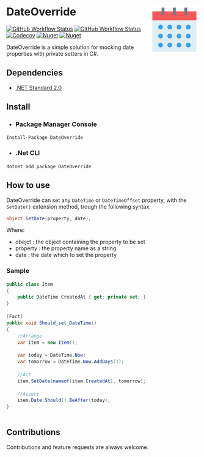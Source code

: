 # DateOverride [<img src="https://raw.githubusercontent.com/raschmitt/date-override/master/icon.png" align='right' />](https://github.com/raschmitt/date-override)

[![GitHub Workflow Status](https://img.shields.io/github/workflow/status/raschmitt/date-override/.NET%20Core%20-%20Build%20&%20Test?label=Build%20%26%20Test&style=flat-square)](https://github.com/raschmitt/date-override/actions?query=workflow%3A%22.NET+Core+-+Build+%26+Test%22)
[![GitHub Workflow Status](https://img.shields.io/github/workflow/status/raschmitt/date-override/Nuget%20Deploy?label=Deploy&style=flat-square)](https://github.com/raschmitt/date-override/actions?query=workflow%3A%22Nuget+Deploy%22)
[![Codecov](https://img.shields.io/codecov/c/github/raschmitt/date-override?label=Code%20Coverage&style=flat-square)](https://codecov.io/gh/raschmitt/date-override)
[![Nuget](https://img.shields.io/nuget/v/DateOverride?label=Nuget&style=flat-square)](https://www.nuget.org/packages/DateOverride/)
[![Nuget](https://img.shields.io/nuget/dt/DateOverride?color=Blue&label=Downloads&style=flat-square)](https://www.nuget.org/stats/packages/DateOverride?groupby=Version)

DateOverride is a simple solution for mocking date properties with private setters in C#.

## Dependencies

- [.NET Standard 2.0](https://docs.microsoft.com/en-us/dotnet/standard/net-standard)

## Install

- ### Package Manager Console

```
Install-Package DateOverride
```

- ### .Net CLI

```
dotnet add package DateOverride
```

## How to use

DateOverride can set any `DateTime` or `DateTimeOffset` property, with the `SetDate()` extension method, trough the following syntax:

```c#
object.SetDate(property, date);
```
Where:

- obejct : the object containing the property to be set
- property : the property name as a string
- date : the date which to set the property

### Sample

```c#
public class Item
{
    public DateTime CreatedAt { get; private set; }
}

[Fact]
public void Should_set_DateTime()
{
    //Arrange
    var item = new Item();   
    
    var today = DateTime.Now;
    var tomorrow = DateTime.Now.AddDays(1);
    
    //Act
    item.SetDate(nameof(item.CreatedAt), tomorrow);
    
    //Assert
    item.Date.Should().BeAfter(today);
}
    
```

## Contributions

  Contributions and feature requests are always welcome.
